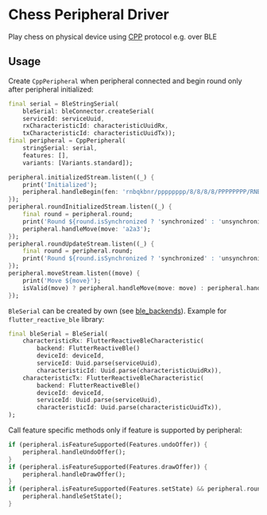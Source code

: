 # Chess Peripheral Driver

Play chess on physical device using [CPP](https://github.com/vovagorodok/chess_peripheral_protocol) protocol
e.g. over BLE

## Usage
Create `CppPeripheral` when peripheral connected and begin round only after peripheral initialized:
```dart
final serial = BleStringSerial(
    bleSerial: bleConnector.createSerial(
    serviceId: serviceUuid,
    rxCharacteristicId: characteristicUuidRx,
    txCharacteristicId: characteristicUuidTx));
final peripheral = CppPeripheral(
    stringSerial: serial,
    features: [],
    variants: [Variants.standard]);

peripheral.initializedStream.listen((_) {
    print('Initialized');
    peripheral.handleBegin(fen: 'rnbqkbnr/pppppppp/8/8/8/8/PPPPPPPP/RNBQKBNR w KQkq - 0 1');
});
peripheral.roundInitializedStream.listen((_) {
    final round = peripheral.round;
    print('Round ${round.isSynchronized ? 'synchronized' : 'unsynchronized'} ${round.fen}');
    peripheral.handleMove(move: 'a2a3');
});
peripheral.roundUpdateStream.listen((_) {
    final round = peripheral.round;
    print('Round ${round.isSynchronized ? 'synchronized' : 'unsynchronized'} ${round.fen}');
});
peripheral.moveStream.listen((move) {
    print('Move ${move}');
    isValid(move) ? peripheral.handleMove(move: move) : peripheral.handleReject();
});
```

`BleSerial` can be created by own (see [ble_backends](https://github.com/vovagorodok/ble_backends/tree/main/packages)). Example for `flutter_reactive_ble` library:
```dart
final bleSerial = BleSerial(
    characteristicRx: FlutterReactiveBleCharacteristic(
        backend: FlutterReactiveBle()
        deviceId: deviceId,
        serviceId: Uuid.parse(serviceUuid),
        characteristicId: Uuid.parse(characteristicUuidRx)),
    characteristicTx: FlutterReactiveBleCharacteristic(
        backend: FlutterReactiveBle()
        deviceId: deviceId,
        serviceId: Uuid.parse(serviceUuid),
        characteristicId: Uuid.parse(characteristicUuidTx)),
);
```

Call feature specific methods only if feature is supported by peripheral:
```dart
if (peripheral.isFeatureSupported(Features.undoOffer)) {
    peripheral.handleUndoOffer();
}
if (peripheral.isFeatureSupported(Features.drawOffer)) {
    peripheral.handleDrawOffer();
}
if (peripheral.isFeatureSupported(Features.setState) && peripheral.round.isStateSetible) {
    peripheral.handleSetState();
}
```
